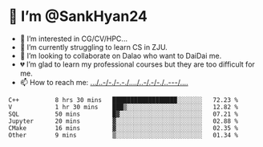 # 👋 I’m @SankHyan24
- 👀 I’m interested in CG/CV/HPC...
- 🌱 I’m currently struggling to learn CS in ZJU.
- 💞️ I’m looking to collaborate on Dalao who want to DaiDai me.
- 💔 I’m glad to learn my professional courses but they are too difficult for me.
- 📫 How to reach me: [.../..-/-./-.-./..../..-/.-/-./..---/....](mailto:sunchuan24@gmail.com)

<!---
SankHyan24/SankHyan24 is a ✨ special ✨ repository because its `README.md` (this file) appears on your GitHub profile.
You can click the Preview link to take a look at your changes.
--->
<!--START_SECTION:waka-->

```text
C++          8 hrs 30 mins   ██████████████████░░░░░░░   72.23 %
V            1 hr 30 mins    ███▒░░░░░░░░░░░░░░░░░░░░░   12.82 %
SQL          50 mins         █▓░░░░░░░░░░░░░░░░░░░░░░░   07.21 %
Jupyter      20 mins         ▓░░░░░░░░░░░░░░░░░░░░░░░░   02.88 %
CMake        16 mins         ▓░░░░░░░░░░░░░░░░░░░░░░░░   02.35 %
Other        9 mins          ▒░░░░░░░░░░░░░░░░░░░░░░░░   01.34 %
```

<!--END_SECTION:waka-->
